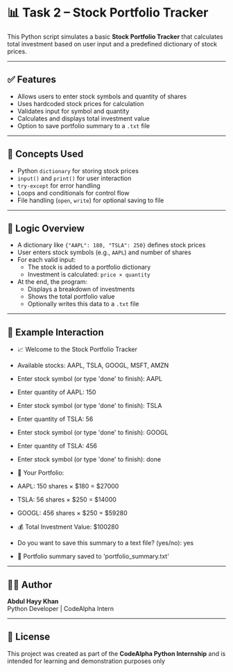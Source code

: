 # 📊 Task 2 – Stock Portfolio Tracker

This Python script simulates a basic **Stock Portfolio Tracker** that calculates total investment based on user input and a predefined dictionary of stock prices.

---

## ✅ Features

- Allows users to enter stock symbols and quantity of shares
- Uses hardcoded stock prices for calculation
- Validates input for symbol and quantity
- Calculates and displays total investment value
- Option to save portfolio summary to a `.txt` file

---

## 🧠 Concepts Used

- Python `dictionary` for storing stock prices
- `input()` and `print()` for user interaction
- `try-except` for error handling
- Loops and conditionals for control flow
- File handling (`open`, `write`) for optional saving to file

---

## 🧪 Logic Overview

- A dictionary like `{"AAPL": 180, "TSLA": 250}` defines stock prices
- User enters stock symbols (e.g., `AAPL`) and number of shares
- For each valid input:
  - The stock is added to a portfolio dictionary
  - Investment is calculated: `price × quantity`
- At the end, the program:
  - Displays a breakdown of investments
  - Shows the total portfolio value
  - Optionally writes this data to a `.txt` file

---

## 📸 Example Interaction

- 📈 Welcome to the Stock Portfolio Tracker
- Available stocks: AAPL, TSLA, GOOGL, MSFT, AMZN

- Enter stock symbol (or type 'done' to finish): AAPL
- Enter quantity of AAPL: 150

- Enter stock symbol (or type 'done' to finish): TSLA
- Enter quantity of TSLA: 56

- Enter stock symbol (or type 'done' to finish): GOOGL
- Enter quantity of TSLA: 456

- Enter stock symbol (or type 'done' to finish): done

- 💼 Your Portfolio:
- AAPL: 150 shares × $180 = $27000
- TSLA: 56 shares × $250 = $14000
- GOOGL: 456 shares × $250 = $59280

- 💰 Total Investment Value: $100280

- Do you want to save this summary to a text file? (yes/no): yes
- 📁 Portfolio summary saved to 'portfolio_summary.txt'

---

## 🙋‍♂️ Author

**Abdul Hayy Khan**  
Python Developer | CodeAlpha Intern

---

## 📜 License

This project was created as part of the **CodeAlpha Python Internship** and is intended for learning and demonstration purposes only
